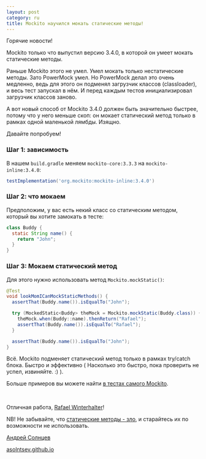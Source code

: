 ```yaml
---
layout: post
category: ru
title: Mockito научился мокать статические методы!
---
```


Горячие новости!

Mockito только что выпустил версию 3.4.0, в которой он умеет мокать статические методы. 

<!--more-->

Раньше Mockito этого не умел. Умел мокать только нестатические методы. Зато PowerMock умел. Но PowerMock делал это 
очень медленно, ведь для этого он подменял загрузчик классов (classloader), и весь тест запускал в нём. И перед 
каждым тестов инициализировал загрузчик классов заново. 

А вот новый способ от Mockito 3.4.0 должен быть значительно быстрее, потому что у него меньше скоп: он мокает 
статический метод только в рамках одной маленькой лямбды. Изящно. 
 
Давайте попробуем!

### Шаг 1: зависимость
В нашем `build.gradle` меняем `mockito-core:3.3.3` на `mockito-inline:3.4.0`:

```groovy
testImplementation('org.mockito:mockito-inline:3.4.0')
```

### Шаг 2: что мокаем
Предположим, у вас есть некий класс со статическим методом, который вы хотите замокать в тесте:

```java
class Buddy {
  static String name() {
    return "John";
  }
}
```

### Шаг 3: Мокаем статический метод

Для этого нужно использовать метод `Mockito.mockStatic()`:

```java
@Test
void lookMomICanMockStaticMethods() {
  assertThat(Buddy.name()).isEqualTo("John");

  try (MockedStatic<Buddy> theMock = Mockito.mockStatic(Buddy.class)) {
    theMock.when(Buddy::name).thenReturn("Rafael");
    assertThat(Buddy.name()).isEqualTo("Rafael");
  }

  assertThat(Buddy.name()).isEqualTo("John");
}
```

Всё. Mockito подменяет статический метод только в рамках try/catch блока. Быстро и эффективно (
Насколько это быстро, пока проверить не успел, извиняйте. :)
). 

Больше примеров вы можете найти [в тестах самого Mockito](https://github.com/mockito/mockito/blob/static-mock/subprojects/inline/src/test/java/org/mockitoinline/StaticMockTest.java).

<br/>

Отличная работа, [Rafael Winterhalter](https://twitter.com/rafaelcodes)!

NB! Не забывайте, что [статические методы - зло](https://www.youtube.com/watch?v=4JJNccWtdNI), и старайтесь их по возможности не использовать. 

 
[Андрей Солнцев](https://twitter.com/asolntsev) 

[asolntsev.github.io](https://asolntsev.github.io/ru)
